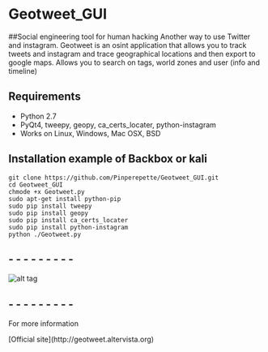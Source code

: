 # Geotweet_GUI
##Social engineering tool for human hacking
Another way to use Twitter and instagram.
Geotweet is an osint application that allows you to track tweets and instagram and trace geographical locations and then export to google maps.
Allows you to search on tags, world zones and user (info and timeline)

## Requirements
* Python 2.7
* PyQt4, tweepy, geopy, ca_certs_locater, python-instagram
* Works on Linux, Windows, Mac OSX, BSD

## Installation example of Backbox or kali

``` shell
git clone https://github.com/Pinperepette/Geotweet_GUI.git
cd Geotweet_GUI
chmode +x Geotweet.py
sudo apt-get install python-pip
sudo pip install tweepy
sudo pip install geopy
sudo pip install ca_certs_locater
sudo pip install python-instagram
python ./Geotweet.py
```
##  -     -     -     -     -     -     -     -     -

![alt tag](https://pbs.twimg.com/media/B96X3erCcAErsyf.jpg:large)

##  -     -     -     -     -     -     -     -     -
<dl>
  <dt>For more information</dt>
  </dl> 
[Official site](http://geotweet.altervista.org)
